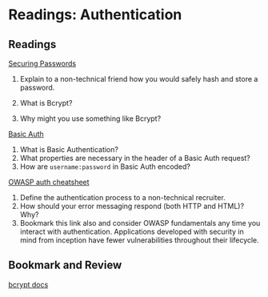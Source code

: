 Readings: Authentication
========================

Readings
--------

[Securing Passwords](https://thehackernews.com/2014/04/securing-passwords-with-bcrypt-hashing.html)

1. Explain to a non-technical friend how you would safely hash and store a password.

2. What is Bcrypt?
3. Why might you use something like Bcrypt?

[Basic Auth](https://en.wikipedia.org/wiki/Basic_access_authentication)

1. What is Basic Authentication?
2. What properties are necessary in the header of a Basic Auth request?
3. How are `username:password` in Basic Auth encoded?

[OWASP auth cheatsheet](https://www.owasp.org/index.php/Authentication_Cheat_Sheet)

1. Define the authentication process to a non-technical recruiter.
2. How should your error messaging respond (both HTTP and HTML)? Why?
3. Bookmark this link also and consider OWASP fundamentals any time you interact with authentication. Applications developed with security in mind from inception have fewer vulnerabilities throughout their lifecycle.

Bookmark and Review
-------------------

[bcrypt docs](https://www.npmjs.com/package/bcrypt)
